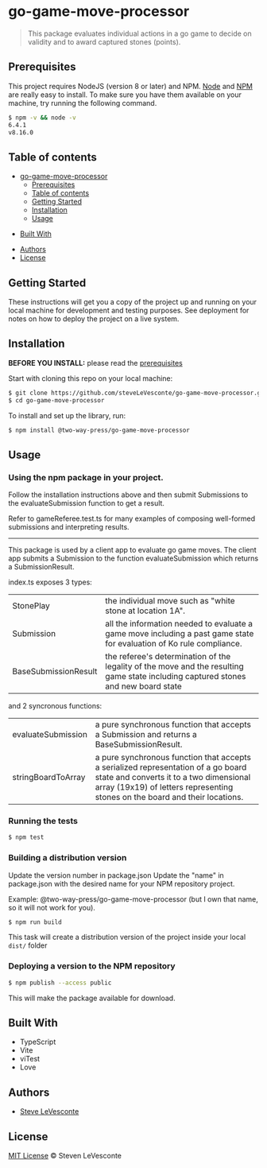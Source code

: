 <!---[![npm version](https://badge.fury.io/js/angular2-expandable-list.svg)](https://badge.fury.io/js/angular2-expandable-list)
[![code style: prettier](https://img.shields.io/badge/code_style-prettier-ff69b4.svg?style=flat-square)](https://github.com/prettier/prettier)-->

# go-game-move-processor

> This package evaluates individual actions in a go game to decide on validity and to award captured stones (points).

## Prerequisites

This project requires NodeJS (version 8 or later) and NPM.
[Node](http://nodejs.org/) and [NPM](https://npmjs.org/) are really easy to install.
To make sure you have them available on your machine,
try running the following command.

```sh
$ npm -v && node -v
6.4.1
v8.16.0
```

## Table of contents

- [go-game-move-processor](#go-game-move-processor)
  - [Prerequisites](#prerequisites)
  - [Table of contents](#table-of-contents)
  - [Getting Started](#getting-started)
  - [Installation](#installation)
  - [Usage](#usage)
 <!--   - [Serving the app](#serving-the-app)
    - [Running the tests](#running-the-tests)
    - [Building a distribution version](#building-a-distribution-version)
    - [Serving the distribution version](#serving-the-distribution-version)
  - [API](#api)
    - [useBasicFetch](#usebasicfetch)
      - [Options](#options)
    - [fetchData](#fetchdata)
  - [Contributing](#contributing)
  - [Credits](#credits)-->
  - [Built With](#built-with)
<!--  - [Versioning](#versioning)-->
  - [Authors](#authors)
  - [License](#license)

## Getting Started

These instructions will get you a copy of the project up and running on your local machine for development and testing purposes. See deployment for notes on how to deploy the project on a live system.

## Installation

**BEFORE YOU INSTALL:** please read the [prerequisites](#prerequisites)

Start with cloning this repo on your local machine:

```sh
$ git clone https://github.com/steveLeVesconte/go-game-move-processor.git
$ cd go-game-move-processor
```

To install and set up the library, run:

```sh
$ npm install @two-way-press/go-game-move-processor
```


## Usage

### Using the npm package in your project.

Follow the installation instructions above and then submit Submissions to the evaluateSubmission function to get a result.

Refer to gameReferee.test.ts for many examples of composing well-formed submissions and interpreting results.

-------------------------------------------------------------------------------------------------------------------------------------------------------------------------

This package is used by a client app to evaluate go game moves.  The client app submits a Submission to the function evaluateSubmission which returns a SubmissionResult.  

index.ts exposes 3 types:
<table>
  <tr>
    <td>StonePlay</td>
    <td>the individual move such as "white stone at location 1A".</td>
  </tr>
    <tr>
    <td>Submission </td>
    <td>all the information needed to evaluate a game move including a past game state for evaluation of Ko rule compliance.</td>
  </tr>
    <tr>
    <td>BaseSubmissionResult</td>
    <td>the referee's determination of the legality of the move and the resulting game state including captured stones and new board state</td>
  </tr>
</table>
and 2 syncronous functions:
<table>
  <tr>
    <td>evaluateSubmission</td>   
      <td>a pure synchronous function that accepts a Submission and returns a BaseSubmissionResult.</td>
  </tr>
    <tr>
    <td>stringBoardToArray</td>
     <td>a pure synchronous function that accepts a serialized representation of a go board state and converts it to a two dimensional array (19x19) of letters representing stones on the board and their locations.</td>
  </tr>
  
</table>


### Running the tests

```sh
$ npm test
```

### Building a distribution version

Update the version number in package.json
Update the "name" in package.json with the desired name for your NPM repository project.

Example: @two-way-press/go-game-move-processor  (but I own that name, so it will not work for you).

```sh
$ npm run build
```

This task will create a distribution version of the project
inside your local `dist/` folder

### Deploying a version to the NPM repository



```sh
$ npm publish --access public
```

This will make the package available for download.


<!---  TBD better docs for api
## API

### useBasicFetch

```js
useBasicFetch(url: string = '', delay: number = 0)
```

Supported options and result fields for the `useBasicFetch` hook are listed below.

#### Options

`url`

| Type | Default value |
| --- | --- |
| string | '' |

If present, the request will be performed as soon as the component is mounted

Example:

```tsx
const MyComponent: React.FC = () => {
  const { data, error, loading } = useBasicFetch('https://api.icndb.com/jokes/random');

  if (error) {
    return <p>Error</p>;
  }

  if (loading) {
    return <p>Loading...</p>;
  }

  return (
    <div className="App">
      <h2>Chuck Norris Joke of the day</h2>
      {data && data.value && <p>{data.value.joke}</p>}
    </div>
  );
};
```

`delay`

| Type | Default value | Description |
| --- | --- | --- |
| number | 0 | Time in milliseconds |

If present, the request will be delayed by the given amount of time

Example:

```tsx
type Joke = {
  value: {
    id: number;
    joke: string;
  };
};

const MyComponent: React.FC = () => {
  const { data, error, loading } = useBasicFetch<Joke>('https://api.icndb.com/jokes/random', 2000);

  if (error) {
    return <p>Error</p>;
  }

  if (loading) {
    return <p>Loading...</p>;
  }

  return (
    <div className="App">
      <h2>Chuck Norris Joke of the day</h2>
      {data && data.value && <p>{data.value.joke}</p>}
    </div>
  );
};
```

### fetchData

```js
fetchData(url: string)
```

Perform an asynchronous http request against a given url

```tsx
type Joke = {
  value: {
    id: number;
    joke: string;
  };
};

const ChuckNorrisJokes: React.FC = () => {
  const { data, fetchData, error, loading } = useBasicFetch<Joke>();
  const [jokeId, setJokeId] = useState(1);

  useEffect(() => {
    fetchData(`https://api.icndb.com/jokes/${jokeId}`);
  }, [jokeId, fetchData]);

  const handleNext = () => setJokeId(jokeId + 1);

  if (error) {
    return <p>Error</p>;
  }

  const jokeData = data && data.value;

  return (
    <div className="Comments">
      {loading && <p>Loading...</p>}
      {!loading && jokeData && (
        <div>
          <p>Joke ID: {jokeData.id}</p>
          <p>{jokeData.joke}</p>
        </div>
      )}
      {!loading && jokeData && !jokeData.joke && <p>{jokeData}</p>}
      <button disabled={loading} onClick={handleNext}>
        Next Joke
      </button>
    </div>
  );
};
```

-->

<!---  TBD contributing
## Contributing

Please read [CONTRIBUTING.md](CONTRIBUTING.md) for details on our code of conduct, and the process for submitting pull requests to us.

1.  Fork it!
2.  Create your feature branch: `git checkout -b my-new-feature`
3.  Add your changes: `git add .`
4.  Commit your changes: `git commit -am 'Add some feature'`
5.  Push to the branch: `git push origin my-new-feature`
6.  Submit a pull request :sunglasses:

## Credits

TODO: Write credits

-->


## Built With

* TypeScript
* Vite
* viTest
* Love

<!---
## Versioning

We use [SemVer](http://semver.org/) for versioning. For the versions available, see the [tags on this repository](https://github.com/your/project/tags).
-->

## Authors

* [Steve LeVesconte]([https://github.com/steveLeVesconte])


## License

[MIT License](https://andreasonny.mit-license.org/2019) © Steven LeVesconte
